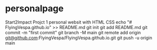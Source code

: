 # personalpage
Start2Impact Projct 1 personal websit with HTML CSS
echo "# FlyingVespa.github.io" >> README.md
git init
git add README.md
git commit -m "first commit"
git branch -M main
git remote add origin git@github.com:FlyingVespa/FlyingVespa.github.io.git
git push -u origin main
                
